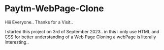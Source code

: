 # Paytm-WebPage-Clone
Hiii Everyone..
Thanks for a Visit..

I started this project on 3rd of September 2023..
in this i only use HTML and CSS for better understanding of a Web Page
Cloning a webPage is literally Interesting.. 
